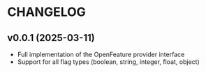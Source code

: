 # CHANGELOG

## v0.0.1 (2025-03-11)

- Full implementation of the OpenFeature provider interface
- Support for all flag types (boolean, string, integer, float, object)
